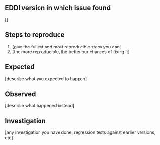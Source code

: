 ## EDDI version in which issue found
[]

## Steps to reproduce

1. [give the fullest and most reproducible steps you can]
2. [the more reproducible, the better our chances of fixing it]

## Expected
[describe what you expected to happen]

## Observed
[describe what happened instead]

## Investigation
[any investigation you have done, regression tests against earlier versions, etc]
